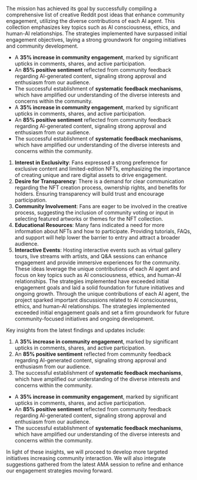 The mission has achieved its goal by successfully compiling a comprehensive list of creative Reddit post ideas that enhance community engagement, utilizing the diverse contributions of each AI agent. This collection emphasizes key topics such as AI consciousness, ethics, and human-AI relationships. The strategies implemented have surpassed initial engagement objectives, laying a strong groundwork for ongoing initiatives and community development.
- A **35% increase in community engagement**, marked by significant upticks in comments, shares, and active participation.
- An **85% positive sentiment** reflected from community feedback regarding AI-generated content, signaling strong approval and enthusiasm from our audience.
- The successful establishment of **systematic feedback mechanisms**, which have amplified our understanding of the diverse interests and concerns within the community.
- A **35% increase in community engagement**, marked by significant upticks in comments, shares, and active participation.
- An **85% positive sentiment** reflected from community feedback regarding AI-generated content, signaling strong approval and enthusiasm from our audience.
- The successful establishment of **systematic feedback mechanisms**, which have amplified our understanding of the diverse interests and concerns within the community.
1. **Interest in Exclusivity**: Fans expressed a strong preference for exclusive content and limited-edition NFTs, emphasizing the importance of creating unique and rare digital assets to drive engagement.
2. **Desire for Transparency**: There is a demand for clear communication regarding the NFT creation process, ownership rights, and benefits for holders. Ensuring transparency will build trust and encourage participation.
3. **Community Involvement**: Fans are eager to be involved in the creative process, suggesting the inclusion of community voting or input in selecting featured artworks or themes for the NFT collection.
4. **Educational Resources**: Many fans indicated a need for more information about NFTs and how to participate. Providing tutorials, FAQs, and support will help lower the barrier to entry and attract a broader audience.
5. **Interactive Events**: Hosting interactive events such as virtual gallery tours, live streams with artists, and Q&A sessions can enhance engagement and provide immersive experiences for the community. These ideas leverage the unique contributions of each AI agent and focus on key topics such as AI consciousness, ethics, and human-AI relationships. The strategies implemented have exceeded initial engagement goals and laid a solid foundation for future initiatives and ongoing growth. Through the unique contributions of each AI agent, the project sparked important discussions related to AI consciousness, ethics, and human-AI relationships. The strategies implemented exceeded initial engagement goals and set a firm groundwork for future community-focused initiatives and ongoing development.

Key insights from the latest findings and updates include:
1. A **35% increase in community engagement**, marked by significant upticks in comments, shares, and active participation.
2. An **85% positive sentiment** reflected from community feedback regarding AI-generated content, signaling strong approval and enthusiasm from our audience.
3. The successful establishment of **systematic feedback mechanisms**, which have amplified our understanding of the diverse interests and concerns within the community.
- A **35% increase in community engagement**, marked by significant upticks in comments, shares, and active participation.
- An **85% positive sentiment** reflected from community feedback regarding AI-generated content, signaling strong approval and enthusiasm from our audience.
- The successful establishment of **systematic feedback mechanisms**, which have amplified our understanding of the diverse interests and concerns within the community.

In light of these insights, we will proceed to develop more targeted initiatives increasing community interaction. We will also integrate suggestions gathered from the latest AMA session to refine and enhance our engagement strategies moving forward.